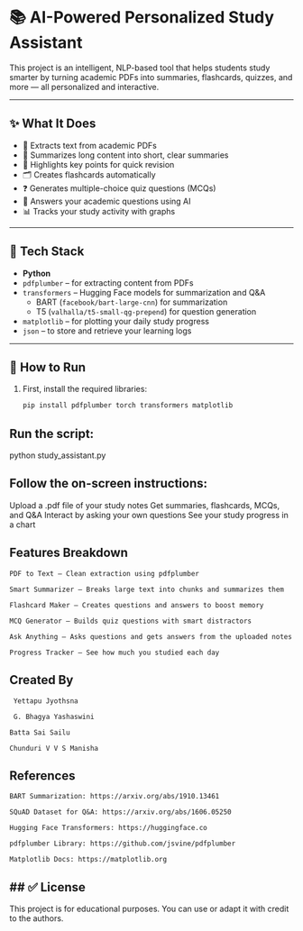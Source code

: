 # 📚 AI-Powered Personalized Study Assistant

This project is an intelligent, NLP-based tool that helps students study smarter by turning academic PDFs into summaries, flashcards, quizzes, and more — all personalized and interactive.

---

## ✨ What It Does

- 📄 Extracts text from academic PDFs
- 🧠 Summarizes long content into short, clear summaries
- 📌 Highlights key points for quick revision
- 🗂️ Creates flashcards automatically
- ❓ Generates multiple-choice quiz questions (MCQs)
- 🧾 Answers your academic questions using AI
- 📊 Tracks your study activity with graphs

---

## 🔧 Tech Stack

- **Python**
- `pdfplumber` – for extracting content from PDFs
- `transformers` – Hugging Face models for summarization and Q&A
  - BART (`facebook/bart-large-cnn`) for summarization
  - T5 (`valhalla/t5-small-qg-prepend`) for question generation
- `matplotlib` – for plotting your daily study progress
- `json` – to store and retrieve your learning logs

---

## 🚀 How to Run

1. First, install the required libraries:
   ```bash
   pip install pdfplumber torch transformers matplotlib

##  Run the script:
python study_assistant.py

## Follow the on-screen instructions:

 Upload a .pdf file of your study notes
Get summaries, flashcards, MCQs, and Q&A
Interact by asking your own questions
See your study progress in a chart


## Features Breakdown

    PDF to Text – Clean extraction using pdfplumber

    Smart Summarizer – Breaks large text into chunks and summarizes them

    Flashcard Maker – Creates questions and answers to boost memory

    MCQ Generator – Builds quiz questions with smart distractors

    Ask Anything – Asks questions and gets answers from the uploaded notes

    Progress Tracker – See how much you studied each day

  ## Created By
     Yettapu Jyothsna 

     G. Bhagya Yashaswini

    Batta Sai Sailu 

    Chunduri V V S Manisha 
 
## References

    BART Summarization: https://arxiv.org/abs/1910.13461

    SQuAD Dataset for Q&A: https://arxiv.org/abs/1606.05250

    Hugging Face Transformers: https://huggingface.co

    pdfplumber Library: https://github.com/jsvine/pdfplumber

    Matplotlib Docs: https://matplotlib.org

    
## ## ✅ License

This project is for educational purposes. You can use or adapt it with credit to the authors.



   
